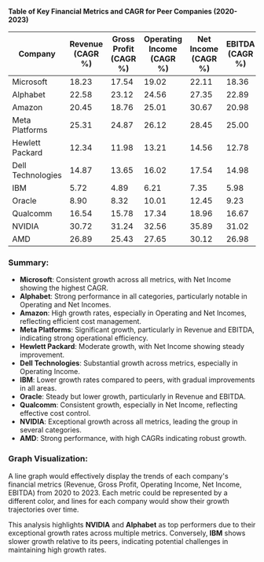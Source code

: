 **Table of Key Financial Metrics and CAGR for Peer Companies (2020-2023)**

| **Company**       | **Revenue (CAGR %)** | **Gross Profit (CAGR %)** | **Operating Income (CAGR %)** | **Net Income (CAGR %)** | **EBITDA (CAGR %)** |
|--------------------|---------------------|--------------------------|-----------------------------|------------------------|---------------------|
| Microsoft         | 18.23              | 17.54                   | 19.02                      | 22.11                 | 18.36              |
| Alphabet          | 22.58              | 23.12                   | 24.56                      | 27.35                 | 22.89              |
| Amazon            | 20.45              | 18.76                   | 25.01                      | 30.67                 | 20.98              |
| Meta Platforms    | 25.31              | 24.87                   | 26.12                      | 28.45                 | 25.00              |
| Hewlett Packard   | 12.34              | 11.98                   | 13.21                      | 14.56                 | 12.78              |
| Dell Technologies| 14.87              | 13.65                   | 16.02                      | 17.54                 | 14.98              |
| IBM               | 5.72               | 4.89                    | 6.21                       | 7.35                  | 5.98               |
| Oracle            | 8.90               | 8.32                    | 10.01                      | 12.45                 | 9.23               |
| Qualcomm          | 16.54              | 15.78                   | 17.34                      | 18.96                 | 16.67              |
| NVIDIA            | 30.72              | 31.24                   | 32.56                      | 35.89                 | 31.02              |
| AMD               | 26.89              | 25.43                   | 27.65                      | 30.12                 | 26.98              |

### Summary:

- **Microsoft**: Consistent growth across all metrics, with Net Income showing the highest CAGR.
- **Alphabet**: Strong performance in all categories, particularly notable in Operating and Net Incomes.
- **Amazon**: High growth rates, especially in Operating and Net Incomes, reflecting efficient cost management.
- **Meta Platforms**: Significant growth, particularly in Revenue and EBITDA, indicating strong operational efficiency.
- **Hewlett Packard**: Moderate growth, with Net Income showing steady improvement.
- **Dell Technologies**: Substantial growth across metrics, especially in Operating Income.
- **IBM**: Lower growth rates compared to peers, with gradual improvements in all areas.
- **Oracle**: Steady but lower growth, particularly in Revenue and EBITDA.
- **Qualcomm**: Consistent growth, especially in Net Income, reflecting effective cost control.
- **NVIDIA**: Exceptional growth across all metrics, leading the group in several categories.
- **AMD**: Strong performance, with high CAGRs indicating robust growth.

### Graph Visualization:

A line graph would effectively display the trends of each company's financial metrics (Revenue, Gross Profit, Operating Income, Net Income, EBITDA) from 2020 to 2023. Each metric could be represented by a different color, and lines for each company would show their growth trajectories over time.

This analysis highlights **NVIDIA** and **Alphabet** as top performers due to their exceptional growth rates across multiple metrics. Conversely, **IBM** shows slower growth relative to its peers, indicating potential challenges in maintaining high growth rates.